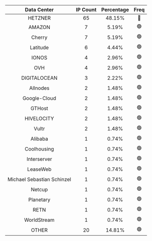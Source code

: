 | Data Center | IP Count | Percentage | Freq |
|:------------:|:--------:|:-----------:|:-----:|
| HETZNER | 65 | 48.15% | 🔴 |
| AMAZON | 7 | 5.19% | 🟢 |
| Cherry | 7 | 5.19% | 🟢 |
| Latitude | 6 | 4.44% | 🟢 |
| IONOS | 4 | 2.96% | 🟢 |
| OVH | 4 | 2.96% | 🟢 |
| DIGITALOCEAN | 3 | 2.22% | 🟢 |
| Allnodes | 2 | 1.48% | 🟢 |
| Google-Cloud | 2 | 1.48% | 🟢 |
| GTHost | 2 | 1.48% | 🟢 |
| HIVELOCITY | 2 | 1.48% | 🟢 |
| Vultr | 2 | 1.48% | 🟢 |
| Alibaba | 1 | 0.74% | 🟢 |
| Coolhousing | 1 | 0.74% | 🟢 |
| Interserver | 1 | 0.74% | 🟢 |
| LeaseWeb | 1 | 0.74% | 🟢 |
| Michael Sebastian Schinzel | 1 | 0.74% | 🟢 |
| Netcup | 1 | 0.74% | 🟢 |
| Planetary | 1 | 0.74% | 🟢 |
| RETN | 1 | 0.74% | 🟢 |
| WorldStream | 1 | 0.74% | 🟢 |
| OTHER | 20 | 14.81% | 🟢 |